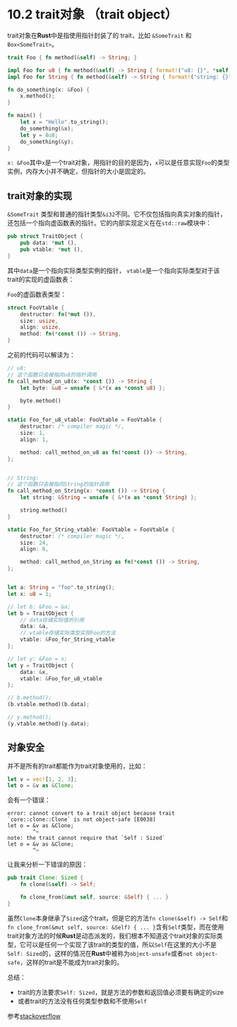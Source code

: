 # 10.2 trait对象 （trait object）

trait对象在**Rust**中是指使用指针封装了的 trait，比如 `&SomeTrait` 和 `Box<SomeTrait>`。

```rust
trait Foo { fn method(&self) -> String; }

impl Foo for u8 { fn method(&self) -> String { format!("u8: {}", *self) } }
impl Foo for String { fn method(&self) -> String { format!("string: {}", *self) } }

fn do_something(x: &Foo) {
    x.method();
}

fn main() {
    let x = "Hello".to_string();
    do_something(&x);
    let y = 8u8;
    do_something(&y);
}
```

`x: &Foo`其中`x`是一个trait对象，用指针的目的是因为，`x`可以是任意实现`Foo`的类型实例，内存大小并不确定，但指针的大小是固定的。

## trait对象的实现

`&SomeTrait` 类型和普通的指针类型`&i32`不同。它不仅包括指向真实对象的指针，还包括一个指向虚函数表的指针。它的内部实现定义在在`std::raw`模块中：

```rust
pub struct TraitObject {
    pub data: *mut (),
    pub vtable: *mut (),
}
```

其中`data`是一个指向实际类型实例的指针， `vtable`是一个指向实际类型对于该trait的实现的虚函数表：

`Foo`的虚函数表类型：

```rust
struct FooVtable {
    destructor: fn(*mut ()),
    size: usize,
    align: usize,
    method: fn(*const ()) -> String,
}
```

之前的代码可以解读为：

```rust
// u8:
// 这个函数只会被指向u8的指针调用
fn call_method_on_u8(x: *const ()) -> String {
    let byte: &u8 = unsafe { &*(x as *const u8) };

    byte.method()
}

static Foo_for_u8_vtable: FooVtable = FooVtable {
    destructor: /* compiler magic */,
    size: 1,
    align: 1,

    method: call_method_on_u8 as fn(*const ()) -> String,
};


// String:
// 这个函数只会被指向String的指针调用
fn call_method_on_String(x: *const ()) -> String {
    let string: &String = unsafe { &*(x as *const String) };

    string.method()
}

static Foo_for_String_vtable: FooVtable = FooVtable {
    destructor: /* compiler magic */,
    size: 24,
    align: 8,

    method: call_method_on_String as fn(*const ()) -> String,
};


let a: String = "foo".to_string();
let x: u8 = 1;

// let b: &Foo = &a;
let b = TraitObject {
    // data存储实际值的引用
    data: &a,
    // vtable存储实际类型实现Foo的方法
    vtable: &Foo_for_String_vtable
};

// let y: &Foo = x;
let y = TraitObject {
    data: &x,
    vtable: &Foo_for_u8_vtable
};

// b.method();
(b.vtable.method)(b.data);

// y.method();
(y.vtable.method)(y.data);
```

## 对象安全

并不是所有的trait都能作为trait对象使用的，比如：

```rust
let v = vec![1, 2, 3];
let o = &v as &Clone;
```

会有一个错误：

```
error: cannot convert to a trait object because trait `core::clone::Clone` is not object-safe [E0038]
let o = &v as &Clone;
        ^~
note: the trait cannot require that `Self : Sized`
let o = &v as &Clone;
        ^~
```
让我来分析一下错误的原因：

```rust
pub trait Clone: Sized {
    fn clone(&self) -> Self;

    fn clone_from(&mut self, source: &Self) { ... }
}
```

虽然`Clone`本身继承了`Sized`这个trait，但是它的方法`fn clone(&self) -> Self`和`fn clone_from(&mut self, source: &Self) { ... }`含有`Self`类型，而在使用trait对象方法的时候**Rust**是动态派发的，我们根本不知道这个trait对象的实际类型，它可以是任何一个实现了该trait的类型的值，所以`Self`在这里的大小不是`Self: Sized`的，这样的情况在**Rust**中被称为`object-unsafe`或者`not object-safe`，这样的trait是不能成为trait对象的。

总结：

* trait的方法要求`Self: Sized`，就是方法的参数和返回值必须要有确定的size
* 或者trait的方法没有任何类型参数和不使用`Self`

参考[stackoverflow](http://stackoverflow.com/questions/29985153/trait-object-is-not-object-safe-error)

